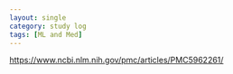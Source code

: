 ```yaml
---
layout: single
category: study log
tags: [ML and Med]
---
```

https://www.ncbi.nlm.nih.gov/pmc/articles/PMC5962261/



